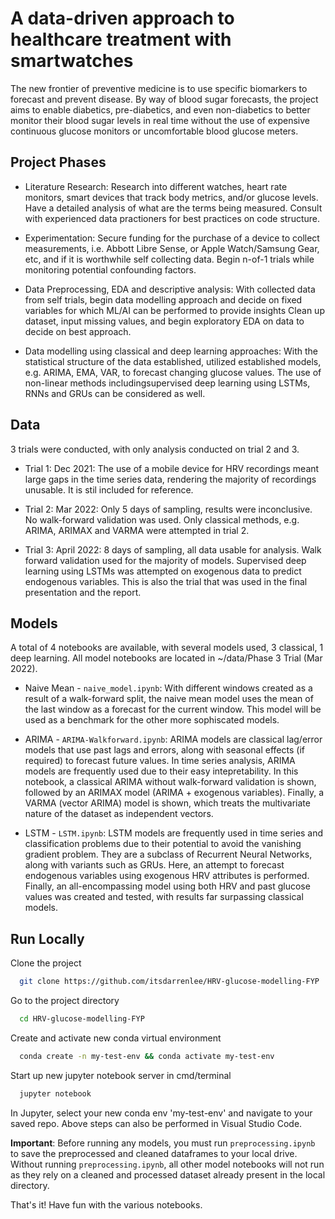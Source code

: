 # A data-driven approach to healthcare treatment with smartwatches

The new frontier of preventive medicine is to use specific biomarkers to forecast and prevent disease. By way of blood sugar
forecasts, the project aims to enable diabetics, pre-diabetics, and even non-diabetics to better monitor their blood sugar levels
in real time without the use of expensive continuous glucose monitors or uncomfortable blood glucose meters.

## Project Phases

- Literature Research: Research into different watches, heart rate monitors, smart devices that track body metrics, and/or glucose levels. 
Have a detailed analysis of what are the terms being measured. Consult with experienced data practioners for best practices on code structure.

- Experimentation: Secure funding for the purchase of a device to collect measurements, i.e. Abbott Libre Sense, or Apple Watch/Samsung Gear, etc, and if it is worthwhile self collecting data.
Begin n-of-1 trials while monitoring potential confounding factors.

- Data Preprocessing, EDA and descriptive analysis: With collected data from self trials, begin data modelling approach and decide on fixed variables for which ML/AI can be performed to provide insights
Clean up dataset, input missing values, and begin exploratory EDA on data to decide on best approach.

- Data modelling using classical and deep learning approaches: With the statistical structure of the data established, utilized established models, e.g. ARIMA, EMA, VAR, to forecast changing glucose values.
The use of non-linear methods includingsupervised deep learning using LSTMs, RNNs and GRUs can be considered as well.


## Data

3 trials were conducted, with only analysis conducted on trial 2 and 3.

- Trial 1: Dec 2021: The use of a mobile device for HRV recordings meant large gaps in the time series data, rendering the majority of recordings
unusable. It is stil included for reference.

- Trial 2: Mar 2022: Only 5 days of sampling, results were inconclusive. No walk-forward validation was used. Only classical methods, e.g. ARIMA,
ARIMAX and VARMA were attempted in trial 2.

- Trial 3: April 2022: 8 days of sampling, all data usable for analysis. Walk forward validation used for the majority of models. Supervised deep
learning using LSTMs was attempted on exogenous data to predict endogenous variables. This is also the trial that was 
used in the final presentation and the report.
## Models

A total of 4 notebooks are available, with several models used, 3 classical, 1 deep learning. All model notebooks are located in ~/data/Phase 3 Trial (Mar 2022).

- Naive Mean - ```naive_model.ipynb```: 
With different windows created as a result of a walk-forward split, the naive mean model uses the mean of the last window
as a forecast for the current window. This model will be used as a benchmark for the other more sophiscated models.

- ARIMA - ```ARIMA-Walkforward.ipynb```: 
ARIMA models are classical lag/error models that use past lags and errors, along with seasonal effects (if required) to forecast
future values. In time series analysis, ARIMA models are frequently used due to their easy intepretability. In this notebook,
a classical ARIMA without walk-forward validation is shown, followed by an ARIMAX model (ARIMA + exogenous variables). Finally,
a VARMA (vector ARIMA) model is shown, which treats the multivariate nature of the dataset as independent vectors.

- LSTM - ```LSTM.ipynb```: 
LSTM models are frequently used in time series and classification problems due to their potential to avoid the vanishing gradient
problem. They are a subclass of Recurrent Neural Networks, along with variants such as GRUs. Here, an attempt to forecast endogenous
variables using exogenous HRV attributes is performed. Finally, an all-encompassing model using both HRV and past glucose values
was created and tested, with results far surpassing classical models.

## Run Locally

Clone the project

```bash
  git clone https://github.com/itsdarrenlee/HRV-glucose-modelling-FYP
```

Go to the project directory

```bash
  cd HRV-glucose-modelling-FYP
```

Create and activate new conda virtual environment

```bash
  conda create -n my-test-env && conda activate my-test-env
```

Start up new jupyter notebook server in cmd/terminal

```bash
  jupyter notebook
```

In Jupyter, select your new conda env 'my-test-env' and navigate to your saved repo.
Above steps can also be performed in Visual Studio Code.

**Important**: Before running any models, you must run `preprocessing.ipynb` to save the preprocessed and cleaned dataframes
to your local drive. Without running `preprocessing.ipynb`, all other model notebooks will not run as they rely on a 
cleaned and processed dataset already present in the local directory.

That's it! Have fun with the various notebooks.

